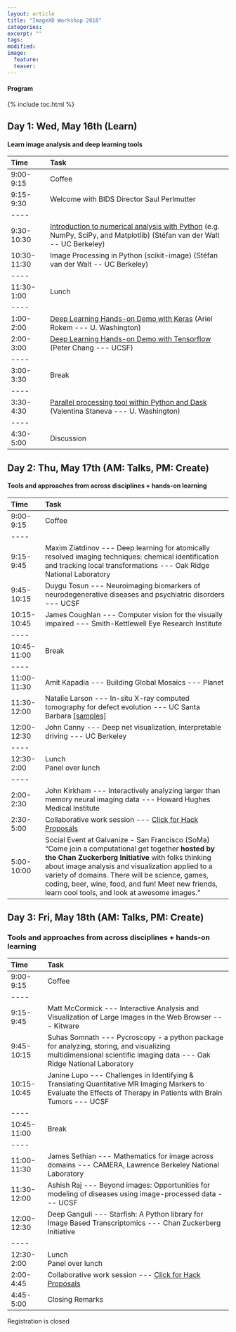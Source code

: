 ```yaml
---
layout: article
title: "ImageXD Workshop 2018"
categories:
excerpt: ""
tags:
modified:
image:
  feature:
  teaser:  
---
```


#### Program

{% include toc.html %}

## Day 1: Wed, May 16th (Learn)

#### Learn image analysis and deep learning tools

| Time        | Task    |
|:------------|:--------|
| 9:00-9:15   | <span class="badge warning">Coffee</span>|
| 9:15-9:30   | Welcome with BIDS Director Saul Perlmutter  |
|----
| 9:30-10:30  | [Introduction to numerical analysis with Python](https://github.com/stefanv/imagexd_scientific_python) (e.g. NumPy, SciPy, and Matplotlib) (Stéfan van der Walt -- UC Berkeley) |
| 10:30-11:30 | Image Processing in Python (scikit-image) (Stéfan van der Walt -- UC Berkeley) |
|----
| 11:30-1:00  | <span class="badge warning">Lunch</span>   |
|----
| 1:00-2:00   | [Deep Learning Hands-on Demo with Keras](https://github.com/arokem/conv-nets/) (Ariel Rokem --- U. Washington) |
| 2:00-3:00   | [Deep Learning Hands-on Demo with Tensorflow](https://drive.google.com/drive/folders/17Zb4sOYTAtSUZwKvvNdOSfZu8PecCMOf) (Peter Chang --- UCSF)  |
|----
| 3:00-3:30   | <span class="badge warning">Break</span>   |
|----
| 3:30-4:30   | [Parallel processing tool within Python and Dask](https://github.com/valentina-s/Dask_ImageXD_2018) (Valentina Staneva --- U. Washington) |
|----
| 4:30-5:00   | Discussion |

## Day 2: Thu, May 17th (AM: Talks, PM: Create)

#### Tools and approaches from across disciplines + hands-on learning

| Time        | Task    |
|:------------|:--------|
| 9:00-9:15   | <span class="badge warning">Coffee</span>  |
|----
| 9:15-9:45   | Maxim Ziatdinov --- Deep learning for atomically resolved imaging techniques: chemical identification and tracking local transformations --- Oak Ridge National Laboratory |
| 9:45-10:15  | Duygu Tosun --- Neuroimaging biomarkers of neurodegenerative diseases and psychiatric disorders  --- UCSF |
| 10:15-10:45 | James Coughlan --- Computer vision for the visually impaired --- Smith-Kettlewell Eye Research Institute |
|----
| 10:45-11:00 | <span class="badge warning">Break</span>   |
|----
| 11:00-11:30 | Amit Kapadia --- Building Global Mosaics --- Planet |
| 11:30-12:00 | Natalie Larson --- In-situ X-ray computed tomography for defect evolution --- UC Santa Barbara [[samples]](https://drive.google.com/drive/folders/1vLhv4iFleESxue3Ca3DYHYjbIQsShYCj?usp=sharing)|
| 12:00-12:30 | John Canny --- Deep net visualization, interpretable driving --- UC Berkeley  |
|----
| 12:30-2:00  | <span class="badge warning">Lunch</span> <br/> <span class="badge success">Panel over lunch</span> |
|----
| 2:00-2:30   | John Kirkham --- Interactively analyzing larger than memory neural imaging data --- Howard Hughes Medical Institute|
| 2:30-5:00   | Collaborative work session --- <a href="https://public.etherpad-mozilla.org/p/ImageXD2018"> Click for Hack Proposals</a>|
| 5:00-10:00   | <span class="badge danger">Social Event at Galvanize - San Francisco (SoMa)</span> <br/> “Come join a computational get together **hosted by the Chan Zuckerberg Initiative** with folks thinking about image analysis and visualization applied to a variety of domains. There will be science, games, coding, beer, wine, food, and fun! Meet new friends, learn cool tools, and look at awesome images.” |


## Day 3: Fri, May 18th (AM: Talks, PM: Create)

### Tools and approaches from across disciplines + hands-on learning


| Time        | Task    |
|:------------|:--------|
| 9:00-9:15   | <span class="badge warning">Coffee</span>  |
|----
| 9:15-9:45   | Matt McCormick --- Interactive Analysis and Visualization of Large Images in the Web Browser  --- Kitware  |
| 9:45-10:15  | Suhas Somnath --- Pycroscopy - a python package for analyzing, storing, and visualizing multidimensional scientific imaging data --- Oak Ridge National Laboratory  |
| 10:15-10:45 | Janine Lupo --- Challenges in Identifying & Translating Quantitative MR Imaging Markers to Evaluate the Effects of Therapy in Patients with Brain Tumors --- UCSF |
|----
| 10:45-11:00 | <span class="badge warning">Break</span>   |
|----
| 11:00-11:30 | James Sethian --- Mathematics for image across domains --- CAMERA, Lawrence Berkeley National Laboratory |
| 11:30-12:00 | Ashish Raj --- Beyond images: Opportunities for modeling of diseases using image-processed data --- UCSF |
| 12:00-12:30 | Deep Ganguli --- Starfish: A Python library for Image Based Transcriptomics --- Chan Zuckerberg Initiative |
|----
| 12:30-2:00  | <span class="badge warning">Lunch</span> <br/> <span class="badge success">Panel over lunch</span> |
| 2:00-4:45   | Collaborative work session --- <a href="https://public.etherpad-mozilla.org/p/ImageXD2018"> Click for Hack Proposals</a>|
| 4:45-5:00   | Closing Remarks |

<a class="btn"> Registration is closed </a>
